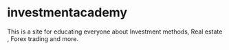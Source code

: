 # investmentacademy
This is a site for educating everyone about Investment methods, Real estate , Forex trading and more.
